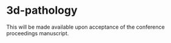 # 3d-pathology

This will be made available upon acceptance of the conference proceedings manuscript. 
